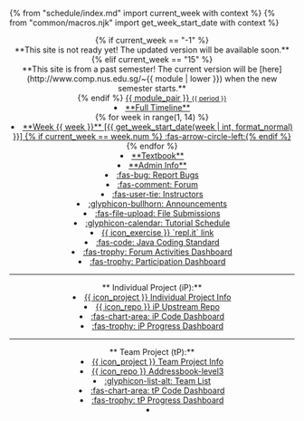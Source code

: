 {% from "schedule/index.md" import current_week with context %}
{% from "common/macros.njk" import get_week_start_date with context %}

<header class="header-fixed">
{% if current_week == "-1" %}
<div class="w-100 p-1 bg-warning text-center"><md>**This site is not ready yet! The updated version will be available soon.**</md></div >
{% elif current_week == "15" %}
<div class="w-100 p-1 bg-warning text-center"><md>**This site is from a past semester! The current version will be [here](http://www.comp.nus.edu.sg/~{{ module | lower }}) when the new semester starts.**</md></div>
{% endif %}
<navbar placement="top" type="dark">
<a slot="brand" href="{{baseUrl}}/index.html" title="Home" class="navbar-brand"><span class="badge badge-pill badge-{{ module_color }}">{{ module_pair }} <small>{{ period }}</small></span></a>
  <dropdown header="**Schedule**" class="nav-link">
  <li><a href="{{baseUrl}}/schedule/timeline.html" class="dropdown-item"><md>**Full Timeline**</md></a></li>
{% for week in range(1, 14) %}
<li><a href="{{ baseUrl }}/schedule/week{{ week }}/index.html" class="dropdown-item"> <md>**Week {{ week }}** [{{ get_week_start_date(week | int, format_normal) }}] {% if current_week == week.num %} :fas-arrow-circle-left:{% endif %}</md></a></li>
{% endfor %}
  </dropdown>
  <li><a href="{{baseUrl}}/se-book-adapted/index.html" class="nav-link"><md>**Textbook**</md></a></li>
  <li><a href="{{baseUrl}}/admin/index.html" class="nav-link"><md>**Admin Info**</md></a></li>
  <dropdown header="**Links**" class="nav-link">
    <li><a href="{{bugs_link}}" target="_blank" class="dropdown-item"><md>:fas-bug: Report Bugs</md></a></li>
    <li><a href="{{forum_link}}" target="_blank" class="dropdown-item"><md>:fas-comment: Forum</md></a></li>
    <li><a href="{{ baseUrl }}/admin/instructors.html" class="dropdown-item"><md>:fas-user-tie: Instructors</md></a></li>
    <li><a href="{{announcements_link}}" target="_blank" class="dropdown-item"><md>:glyphicon-bullhorn: Announcements</md></a></li>
    <li><a href="{{files_link}}" target="_blank" class="dropdown-item"><md>:fas-file-upload: File Submissions</md></a></li>
    <li><a href="{{baseUrl}}/admin/tutorials.html" class="dropdown-item"><md>:glyphicon-calendar: Tutorial Schedule</md></a></li>
    <li tags="m--cs2113"><a href="{{repl_link}}" target="_blank" class="dropdown-item"><md>{{ icon_exercise }} `repl.it` link</md></a></li>
    <li><a href="{{java_coding_standard}}" target="_blank" class="dropdown-item"><md>:fas-code: Java Coding Standard</md></a></li>
    <li><a href="{{ baseUrl }}/admin/forum-activities-dashboard.html" class="dropdown-item"><md>:fas-trophy: Forum Activities Dashboard</md></a></li>
    <li><a href="{{participation_marks_page}}" class="dropdown-item text-success"><md>:fas-trophy: Participation Dashboard</md></a></li>
    <hr>
    <md>**&nbsp;Individual Project (iP):**</md>
    <li><a href="{{baseUrl}}/admin/ip-overview.html" class="dropdown-item"><md>{{ icon_project }} Individual Project Info</md></a></li>
    <li><a href="{{module_org}}/{{ ip_repo_name }}" target="_blank" class="dropdown-item"><md>{{ icon_repo }} iP Upstream Repo</md></a></li>
    <li><a href="{{ ip_dashboard }}" target="_blank" class="dropdown-item"><md>:fas-chart-area: iP Code Dashboard</md></a></li>
    <li><a href="{{ baseUrl }}/admin/ip-progress-dashboard.html" class="dropdown-item"><md>:fas-trophy: iP Progress Dashboard</md></a></li>
    <hr>
    <md>**&nbsp;Team Project (tP):**</md>
    <li><a href="{{baseUrl}}/admin/tp-expectations.html" class="dropdown-item"><md>{{ icon_project }} Team Project Info</md></a></li>
    <li tags="m--cs2103"><a href="{{module_org}}/addressbook-level3" target="_blank" class="dropdown-item"><md>{{ icon_repo }} Addressbook-level3</md></a></li>
    <li><a href="{{ link_team_list }}" class="dropdown-item"><md>:glyphicon-list-alt: Team List</md></a></li>
    <li><a href="{{ tp_dashboard }}" target="_blank" class="dropdown-item"><md>:fas-chart-area: tP Code Dashboard</md></a></li>
    <li><a href="{{baseUrl}}/admin/tp-progress-dashboard.html" class="dropdown-item text-success"><md>:fas-trophy: tP Progress Dashboard</md></a></li>
  </dropdown>
  <li slot="right" class="nav-link">
    <form class="navbar-form">
      <searchbar :data="searchData" placeholder="Search" :on-hit="searchCallback" menu-align-right ></searchbar>
    </form>
  </li>
</navbar>
</header>
